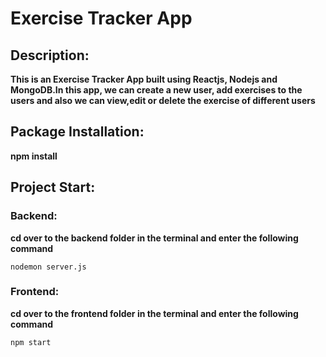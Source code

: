 # Exercise Tracker App

## Description:

**This is an Exercise Tracker App built using Reactjs, Nodejs and MongoDB.In this app, we can create a new user, add exercises to the users and also we can view,edit or delete the exercise of different users**

## Package Installation:

**npm install**

## Project Start:

### Backend:

**cd over to the backend folder in the terminal and enter the following command**
```
nodemon server.js
```

### Frontend:

**cd over to the frontend folder in the terminal and enter the following command**
```
npm start
```